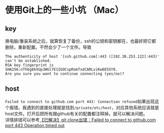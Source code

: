 # 使用Git上的一些小坑   （Mac）
## key
换电脑/重装系统之后，就算恢复了备份，ssh的公钥和密钥都在，也最好把它都删除，重新配置。不然会少了一个文件。导致
```shell
The authenticity of host '[ssh.github.com]:443 ([192.30.253.122]:443)' can't be established.
RSA key fingerprint is SHA256:nThbg6kXUpJWGl7E1IGOCspRomTxdCARLviKw6E5SY8.
Are you sure you want to continue connecting (yes/no)? 
```

## host
`Failed to connect to github.com port 443: Connection refused`如果出现这个报错。我遇到的直接处理就是找到`/private/etc/host`，对应其他系统应该就是host文件。打开后把所有跟github有关的配置都注释掉。就可以解决问题。  
详情排错可以参考[【已解决】git clone出错：Failed to connect to github.com port 443 Operation timed out](https://www.crifan.com/git_clone_failed_to_connect_to_github_com_port_443_operation_timed_out/)
